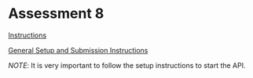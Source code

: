 # Assessment 8

[Instructions](https://docs.google.com/document/d/1OflTz9JDtQzwKgvSB9O_Q5Ueu8BpY7zPuGOcTNuFxnU/preview)

[General Setup and Submission Instructions](https://docs.google.com/document/d/1dGeWw-KymeDLfbdfS0akcn15CyBOHigqykSU8sOtlaE/preview)

*NOTE*: It is very important to follow the setup instructions to start the API.

